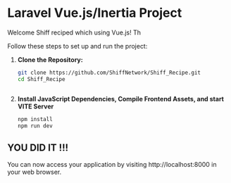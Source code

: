 # Laravel Vue.js/Inertia Project

Welcome Shiff reciped which using  Vue.js! Th

Follow these steps to set up and run the project:

1. **Clone the Repository:**
   ```bash
   git clone https://github.com/ShiffNetwork/Shiff_Recipe.git
   cd Shiff_Recipe



5. **Install JavaScript Dependencies, Compile Frontend Assets, and start VITE Server**
    ```bash
    npm install
    npm run dev


## YOU DID IT !!!
You can now access your application by visiting http://localhost:8000 in your web browser.